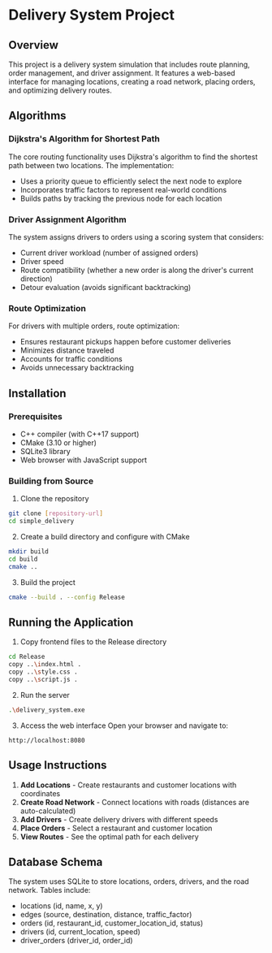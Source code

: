 # Delivery System Project

## Overview
This project is a delivery system simulation that includes route planning, order management, and driver assignment. It features a web-based interface for managing locations, creating a road network, placing orders, and optimizing delivery routes.

## Algorithms

### Dijkstra's Algorithm for Shortest Path
The core routing functionality uses Dijkstra's algorithm to find the shortest path between two locations. The implementation:
- Uses a priority queue to efficiently select the next node to explore
- Incorporates traffic factors to represent real-world conditions
- Builds paths by tracking the previous node for each location

### Driver Assignment Algorithm
The system assigns drivers to orders using a scoring system that considers:
- Current driver workload (number of assigned orders)
- Driver speed
- Route compatibility (whether a new order is along the driver's current direction)
- Detour evaluation (avoids significant backtracking)

### Route Optimization
For drivers with multiple orders, route optimization:
- Ensures restaurant pickups happen before customer deliveries
- Minimizes distance traveled
- Accounts for traffic conditions
- Avoids unnecessary backtracking

## Installation

### Prerequisites
- C++ compiler (with C++17 support)
- CMake (3.10 or higher)
- SQLite3 library
- Web browser with JavaScript support

### Building from Source

1. Clone the repository
```bash
git clone [repository-url]
cd simple_delivery
```

2. Create a build directory and configure with CMake
```bash
mkdir build
cd build
cmake ..
```

3. Build the project
```bash
cmake --build . --config Release
```

## Running the Application

1. Copy frontend files to the Release directory
```bash
cd Release
copy ..\index.html .
copy ..\style.css .
copy ..\script.js .
```

2. Run the server
```bash
.\delivery_system.exe
```

3. Access the web interface
Open your browser and navigate to:
```
http://localhost:8080
```

## Usage Instructions

1. **Add Locations** - Create restaurants and customer locations with coordinates
2. **Create Road Network** - Connect locations with roads (distances are auto-calculated)
3. **Add Drivers** - Create delivery drivers with different speeds
4. **Place Orders** - Select a restaurant and customer location
5. **View Routes** - See the optimal path for each delivery

## Database Schema
The system uses SQLite to store locations, orders, drivers, and the road network. Tables include:
- locations (id, name, x, y)
- edges (source, destination, distance, traffic_factor)
- orders (id, restaurant_id, customer_location_id, status)
- drivers (id, current_location, speed)
- driver_orders (driver_id, order_id)